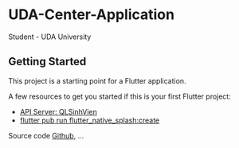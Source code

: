 # UDA-Center-Application

Student - UDA University

## Getting Started

This project is a starting point for a Flutter application.

A few resources to get you started if this is your first Flutter project:

- [API Server: QLSinhVien](https://apiqlsv.onrender.com)
- [flutter pub run flutter_native_splash:create](https://pub.dev/packages/flutter_native_splash)

Source code
[Github](https://github.com/lilwxs/UDA-Center-Application), ...
